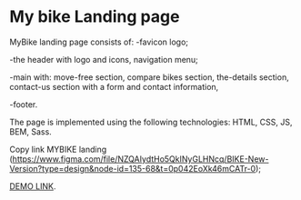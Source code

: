 # My bike Landing page

MyBike landing page consists of:
 -favicon logo;

 -the header with logo and icons,
  navigation menu;

 -main with:
  move-free section,
  compare bikes section,
  the-details section,
  contact-us section with a form and contact information,

 -footer.

 The page is implemented using the following technologies: HTML, CSS, JS, BEM, Sass.

 Copy link MYBIKE landing (https://www.figma.com/file/NZQAIydtHo5QkINyGLHNcq/BIKE-New-Version?type=design&node-id=135-68&t=0p042EoXk46mCATr-0);

[DEMO LINK](https://volodymyrsar.github.io/layout_landing-page/).

